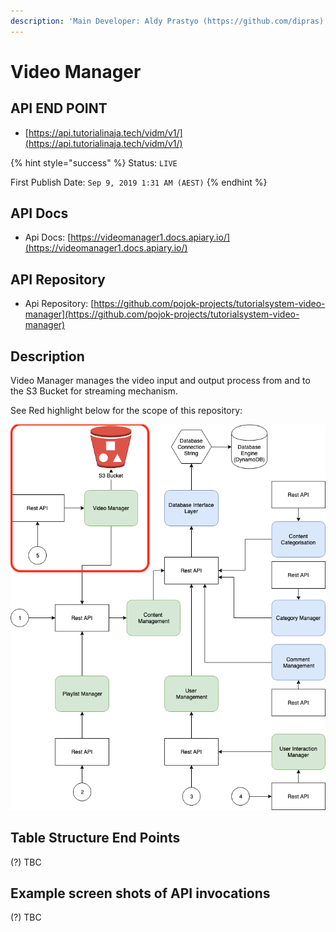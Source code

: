```yaml
---
description: 'Main Developer: Aldy Prastyo (https://github.com/dipras)'
---
```


# Video Manager

## API END POINT

* [https://api.tutorialinaja.tech/vidm/v1/](https://api.tutorialinaja.tech/vidm/v1/)

{% hint style="success" %}
Status: `LIVE`

First Publish Date: `Sep 9, 2019 1:31 AM (AEST)`
{% endhint %}

## API Docs

* Api Docs: [https://videomanager1.docs.apiary.io/](https://videomanager1.docs.apiary.io/)

## API Repository

* Api Repository: [https://github.com/pojok-projects/tutorialsystem-video-manager](https://github.com/pojok-projects/tutorialsystem-video-manager)

## Description

Video Manager manages the video input and output process from and to the S3 Bucket for streaming mechanism.

See Red highlight below for the scope of this repository:

![Video Manager](../.gitbook/assets/image%20%2811%29.png)

## Table Structure End Points

\(?\) TBC

## Example screen shots of API invocations

\(?\) TBC

